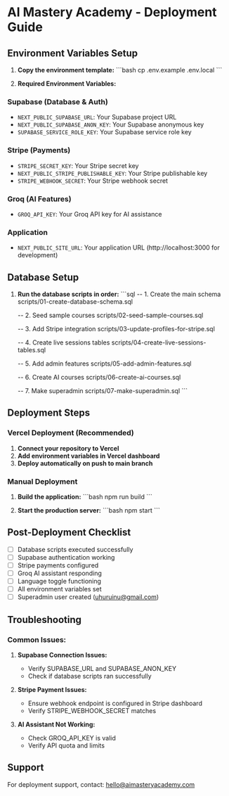 # AI Mastery Academy - Deployment Guide

## Environment Variables Setup

1. **Copy the environment template:**
   \`\`\`bash
   cp .env.example .env.local
   \`\`\`

2. **Required Environment Variables:**

### Supabase (Database & Auth)
- `NEXT_PUBLIC_SUPABASE_URL`: Your Supabase project URL
- `NEXT_PUBLIC_SUPABASE_ANON_KEY`: Your Supabase anonymous key
- `SUPABASE_SERVICE_ROLE_KEY`: Your Supabase service role key

### Stripe (Payments)
- `STRIPE_SECRET_KEY`: Your Stripe secret key
- `NEXT_PUBLIC_STRIPE_PUBLISHABLE_KEY`: Your Stripe publishable key
- `STRIPE_WEBHOOK_SECRET`: Your Stripe webhook secret

### Groq (AI Features)
- `GROQ_API_KEY`: Your Groq API key for AI assistance

### Application
- `NEXT_PUBLIC_SITE_URL`: Your application URL (http://localhost:3000 for development)

## Database Setup

1. **Run the database scripts in order:**
   \`\`\`sql
   -- 1. Create the main schema
   scripts/01-create-database-schema.sql
   
   -- 2. Seed sample courses
   scripts/02-seed-sample-courses.sql
   
   -- 3. Add Stripe integration
   scripts/03-update-profiles-for-stripe.sql
   
   -- 4. Create live sessions tables
   scripts/04-create-live-sessions-tables.sql
   
   -- 5. Add admin features
   scripts/05-add-admin-features.sql
   
   -- 6. Create AI courses
   scripts/06-create-ai-courses.sql
   
   -- 7. Make superadmin
   scripts/07-make-superadmin.sql
   \`\`\`

## Deployment Steps

### Vercel Deployment (Recommended)

1. **Connect your repository to Vercel**
2. **Add environment variables in Vercel dashboard**
3. **Deploy automatically on push to main branch**

### Manual Deployment

1. **Build the application:**
   \`\`\`bash
   npm run build
   \`\`\`

2. **Start the production server:**
   \`\`\`bash
   npm start
   \`\`\`

## Post-Deployment Checklist

- [ ] Database scripts executed successfully
- [ ] Supabase authentication working
- [ ] Stripe payments configured
- [ ] Groq AI assistant responding
- [ ] Language toggle functioning
- [ ] All environment variables set
- [ ] Superadmin user created (uhuruinu@gmail.com)

## Troubleshooting

### Common Issues:

1. **Supabase Connection Issues:**
   - Verify SUPABASE_URL and SUPABASE_ANON_KEY
   - Check if database scripts ran successfully

2. **Stripe Payment Issues:**
   - Ensure webhook endpoint is configured in Stripe dashboard
   - Verify STRIPE_WEBHOOK_SECRET matches

3. **AI Assistant Not Working:**
   - Check GROQ_API_KEY is valid
   - Verify API quota and limits

## Support

For deployment support, contact: hello@aimasteryacademy.com
